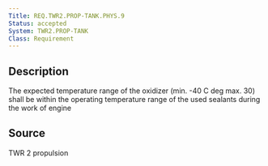 ```yaml
---
Title: REQ.TWR2.PROP-TANK.PHYS.9
Status: accepted
System: TWR2.PROP-TANK
Class: Requirement
---
```


## Description

The expected temperature range of the oxidizer (min. -40 C deg max. 30) shall be within the operating temperature range of the used sealants during the work of engine

## Source

TWR 2 propulsion
